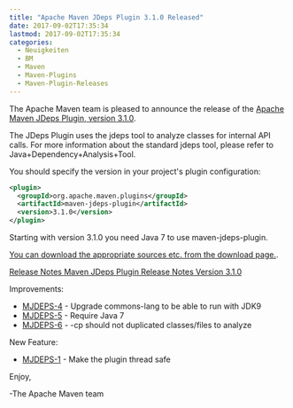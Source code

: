 ```yaml
---
title: "Apache Maven JDeps Plugin 3.1.0 Released"
date: 2017-09-02T17:35:34
lastmod: 2017-09-02T17:35:34
categories:
  - Neuigkeiten
  - BM
  - Maven
  - Maven-Plugins
  - Maven-Plugin-Releases
---
```

The Apache Maven team is pleased to announce the release of the 
[Apache Maven JDeps Plugin, version 3.1.0](https://maven.apache.org/plugins/maven-jdeps-plugin/).
 
The JDeps Plugin uses the jdeps tool to analyze classes for internal API 
calls. For more information about the standard jdeps tool, please refer to 
Java+Dependency+Analysis+Tool.
 
You should specify the version in your project's plugin configuration:

```xml  
<plugin>
  <groupId>org.apache.maven.plugins</groupId>
  <artifactId>maven-jdeps-plugin</artifactId>
  <version>3.1.0</version>
</plugin>
```

Starting with version 3.1.0 you need Java 7 to use maven-jdeps-plugin.
 
[You can download the appropriate sources etc. from the download page.](https://maven.apache.org/plugins/maven-jdeps-plugin/download.cgi).

<!-- more -->

[Release Notes Maven JDeps Plugin Release Notes Version 3.1.0](https://issues.apache.org/jira/secure/ReleaseNote.jspa?projectId=12319223&version=12341415)

Improvements:

 * [MJDEPS-4](https://issues.apache.org/jira/browse/MJDEPS-4) - Upgrade commons-lang to be able to run with JDK9
 * [MJDEPS-5](https://issues.apache.org/jira/browse/MJDEPS-5) - Require Java 7
 * [MJDEPS-6](https://issues.apache.org/jira/browse/MJDEPS-6) - -cp should not duplicated classes/files to analyze

New Feature:

 * [MJDEPS-1](https://issues.apache.org/jira/browse/MJDEPS-1) - Make the plugin thread safe

Enjoy,

-The Apache Maven team 
